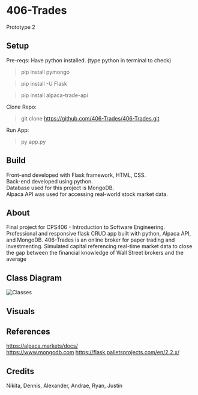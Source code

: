 # 406-Trades
Prototype 2

## Setup
Pre-reqs:
Have python installed. (type python in terminal to check)
> pip install pymongo

> pip install -U Flask

> pip install alpaca-trade-api

Clone Repo:
> git clone https://github.com/406-Trades/406-Trades.git

Run App:
> py app.py

## Build
Front-end developed with Flask framework, HTML, CSS.<br/>
Back-end developed using python.<br/>
Database used for this project is MongoDB.<br/>
Alpaca API was used for accessing real-world stock market data.

## About
Final project for CPS406 - Introduction to Software Engineering.<br/>
Professional and responsive flask CRUD app built with python, Alpaca API, and MongoDB. 406-Trades is an online broker for paper trading and investmenting. Simulated capital referencing real-time market data to close the gap between the financial knowledge of Wall Street brokers and the average 

## Class Diagram
![Classes](/static/assets/Updated_Class_Diagram.JPG)

## Visuals

## References
https://alpaca.markets/docs/<br/>
https://www.mongodb.com
https://flask.palletsprojects.com/en/2.2.x/

## Credits
Nikita, Dennis, Alexander, Andrae, Ryan, Justin
